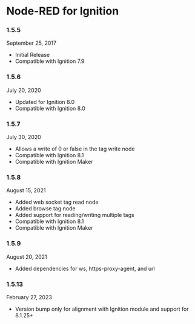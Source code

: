 # Node-RED for Ignition

### 1.5.5

September 25, 2017

 * Initial Release
 * Compatible with Ignition 7.9
 
### 1.5.6

July 20, 2020

 * Updated for Ignition 8.0
 * Compatible with Ignition 8.0
 
### 1.5.7

July 30, 2020

 * Allows a write of 0 or false in the tag write node
 * Compatible with Ignition 8.1
 * Compatible with Ignition Maker
 
### 1.5.8

August 15, 2021

 * Added web socket tag read node
 * Added browse tag node
 * Added support for reading/writing multiple tags
 * Compatible with Ignition 8.1
 * Compatible with Ignition Maker
 
### 1.5.9

August 20, 2021

 * Added dependencies for ws, https-proxy-agent, and url

### 1.5.13

February 27, 2023

 * Version bump only for alignment with Ignition module and support for 8.1.25+
